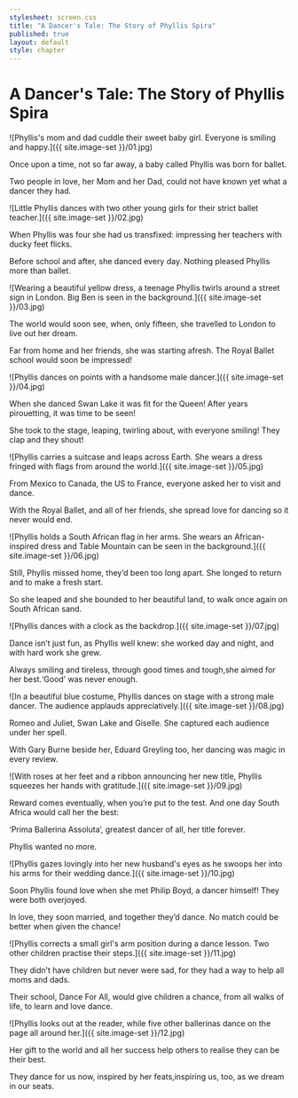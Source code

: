 ```yaml
---
stylesheet: screen.css
title: "A Dancer's Tale: The Story of Phyllis Spira"
published: true
layout: default
style: chapter
---
```


# A Dancer's Tale: The Story of Phyllis Spira

![Phyllis's mom and dad cuddle their sweet baby girl. Everyone is smiling and happy.]({{ site.image-set }}/01.jpg)

Once upon a time, not so far away, a baby called Phyllis was born for ballet.

Two people in love, her Mom and her Dad, could not have known yet what a dancer they had.

![Little Phyllis dances with two other young girls for their strict ballet teacher.]({{ site.image-set }}/02.jpg)

When Phyllis was four she had us transfixed: impressing her teachers with ducky feet flicks.

Before school and after, she danced every day. Nothing pleased Phyllis more than ballet.

![Wearing a beautiful yellow dress, a teenage Phyllis twirls around a street sign in London. Big Ben is seen in the background.]({{ site.image-set }}/03.jpg)

The world would soon see, when, only fifteen, she travelled to London to live out her dream.

Far from home and her friends, she was starting afresh. The Royal Ballet school would soon be impressed!

![Phyllis dances on points with a handsome male dancer.]({{ site.image-set }}/04.jpg)

When she danced Swan Lake it was fit for the Queen! After years pirouetting, it was time to be seen!

She took to the stage, leaping, twirling about, with everyone smiling! They clap and they shout!

![Phyllis carries a suitcase and leaps across Earth. She wears a dress fringed with flags from around the world.]({{ site.image-set }}/05.jpg)

From Mexico to Canada, the US to France, everyone asked her to visit and dance.

With the Royal Ballet, and all of her friends, she spread love for dancing so it never would end.

![Phyllis holds a South African flag in her arms. She wears an African-inspired dress and Table Mountain can be seen in the background.]({{ site.image-set }}/06.jpg)

Still, Phyllis missed home, they’d been too long apart. She longed to return and to make a fresh start.

So she leaped and she bounded to her beautiful land, to walk once again on South African sand.

![Phyllis dances with a clock as the backdrop.]({{ site.image-set }}/07.jpg)

Dance isn’t just fun, as Phyllis well knew: she worked day and night, and with hard work she grew.

Always smiling and tireless, through good times and tough,she aimed for her best.‘Good’ was never enough.

![In a beautiful blue costume, Phyllis dances on stage with a strong male dancer. The audience applauds appreciatively.]({{ site.image-set }}/08.jpg)

Romeo and Juliet, Swan Lake and Giselle. She captured each audience under her spell.

With Gary Burne beside her, Eduard Greyling too, her dancing was magic in every review.

![With roses at her feet and a ribbon announcing her new title, Phyllis squeezes her hands with gratitude.]({{ site.image-set }}/09.jpg)

Reward comes eventually, when you’re put to the test. And one day South Africa would call her the best:

‘Prima Ballerina Assoluta’, greatest dancer of all, her title forever.

Phyllis wanted no more.

![Phyllis gazes lovingly into her new husband's eyes as he swoops her into his arms for their wedding dance.]({{ site.image-set }}/10.jpg)

Soon Phyllis found love when she met Philip Boyd, a dancer himself! They were both overjoyed. 

In love, they soon married, and together they’d dance. No match could be better when given the chance! 

![Phyllis corrects a small girl's arm position during a dance lesson. Two other children practise their steps.]({{ site.image-set }}/11.jpg)

They didn’t have children but never were sad, for they had a way to help all moms and dads. 

Their school, Dance For All, would give children a chance, from all walks of life, to learn and love dance.

![Phyllis looks out at the reader, while five other ballerinas dance on the page all around her.]({{ site.image-set }}/12.jpg)

Her gift to the world and all her success help others to realise they can be their best.

They dance for us now, inspired by her feats,inspiring us, too, as we dream in our seats.

